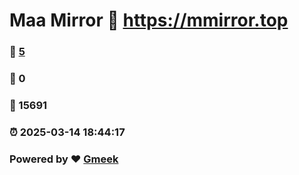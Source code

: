 # Maa Mirror :link: https://mmirror.top 
### :page_facing_up: [5](https://mmirror.top/tag.html) 
### :speech_balloon: 0 
### :hibiscus: 15691 
### :alarm_clock: 2025-03-14 18:44:17 
### Powered by :heart: [Gmeek](https://github.com/Meekdai/Gmeek)
